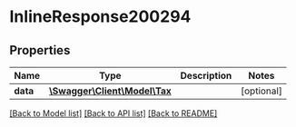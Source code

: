 # InlineResponse200294

## Properties
Name | Type | Description | Notes
------------ | ------------- | ------------- | -------------
**data** | [**\Swagger\Client\Model\Tax**](Tax.md) |  | [optional] 

[[Back to Model list]](../../README.md#documentation-for-models) [[Back to API list]](../../README.md#documentation-for-api-endpoints) [[Back to README]](../../README.md)

